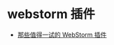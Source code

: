 # webstorm 插件

- [那些值得一试的 WebStorm 插件](https://blog.jetbrains.com/zh-hans/webstorm/2020/05/plugins-for-webstorm-you-need-to-know-about/)